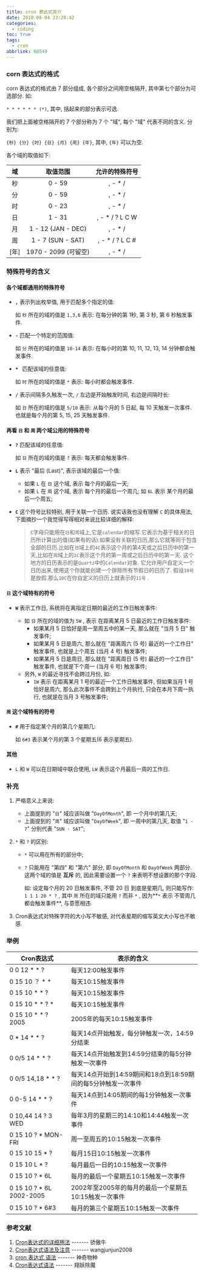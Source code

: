 ```yaml
---
title: cron 表达式简介
date: 2018-08-04 23:28:42
categories:
  - coding
toc: true
tags:
  - cron
abbrlink: 60549
---
```

### corn 表达式的格式
corn 表达式的格式由 7 部分组成, 各个部分之间用空格隔开, 其中第七个部分为可选部分.  如:

`* * * * * * (*)`, 其中, 括起来的部分表示可选.

我们把上面被空格隔开的 7 个部分称为 7 个 "域", 每个 "域" 代表不同的含义. 分别为: 

`{秒} {分} {时} {日} {月} {周} {年}`, 其中, `{年}` 可以为空. 

各个域的取值如下:

|  域  |       取值范围       | 允许的特殊符号  |
| :--: | :------------------: | :-------------: |
|  秒  |        0 - 59        |     , - * /     |
|  分  |        0 - 59        |     , - * /     |
|  时  |        0 - 23        |     , - * /     |
|  日  |        1 - 31        | , - * / ? L C W |
|  月  |  1 - 12 (JAN - DEC)  |     , - * /     |
|  周  |  1 - 7 (SUN - SAT)   | , - * / ? L C # |
| [年] | 1970 - 2099 (可留空) |     , - * /     |
<!-- more -->

### 特殊符号的含义
#### 各个域都通用的特殊符号

* **`,`** 表示列出枚举值, 用于匹配多个指定的值: 

  如 `秒` 所在的域的值是 `1,3,6` 表示: 在每分钟的第 1秒, 第 3 秒,   第 6 秒触发事件.

* **`-`** 匹配一个特定的范围值:

  如 `分` 所在的域的值是 `10-14` 表示: 在每小时的第 10, 11, 12, 13, 14 分钟都会触发事件. 

* **`* `** 匹配该域的任意值: 

  如 `时` 所在的域的值是 `*` 表示: 每小时都会触发事件. 

* **`/`**  表示间隔多久触发一次, `/` 左边是开始触发时间, 右边是间隔时长:

  如 `日` 所在的域的值是 `5/10` 表示: 从每个月的 5 日起, 每 10 天触发一次事件. 也就是每个月的第 5, 15, 25 天触发事件. 

#### 再看 `日` 和 `周` 两个域公用的特殊符号

* **`?`**  匹配该域的任意值: 

  如 `日` 所在的域的值是 `?` 表示: 每天都会触发事件. 

* **`L`**  表示 "最后 (Last)", 表示该域的最后一个值: 

  * 如果 `L` 在 `日` 这个域, 表示 每个月的最后一天; 
  * 如果 `L` 在 `周` 这个域, 表示 每个月的最后一个周几; 如 `6L` 表示 某个月的最后一个周五;
  <!-- * 疑问: 据说 `6L` 表示 每个月的倒数第6天, 那么 "每个月的倒数第二个周五" 该如何表达? -->

* **`C`**  这个符号比较特别, 用于关联一个日历. 说实话我也没有理解 `C` 的具体用法, 下面摘抄一个我觉得写得相对来说比较详细的解释:

  > `C`字母只能用在`日`和`周`域上,它是`calendar`的缩写.它表示为基于相关的日历所计算出的值(如果有的话).如果没有关联的日历,那么它就等同于包含全部的日历.比如在`日`域上的`4C`表示这个月的第4天或之后日历中的第一天,比如在`周`域上的`1C`表示这个月的第一周或之后日历中的第一天. 这个地方的日历表示的是`Quartz`中的`Calendar`对象. 它允许用户自定义一个日历出来,使用这个你就能创建一个排除所有节假日的日历了. 假设`10号`是放假.那么`10C`在你自定义的日历上就表示的`11号` .

#### `日` 这个域特有的符号

* **`W`**  表示工作日, 系统将在离指定日期的最近的工作日触发事件:

  * 如 `日` 所在的域的值为 `5W` , 表示 在距离某月 5 日最近的工作日触发事件: 
    * 如果某月 5 日恰好是周一至周五中的某一天, 那么就在 "当月 5 日" 触发事件;
    * 如果某月 5 日是周六, 那么就在 "距离周六 (5 号) 最近的一个工作日" 触发事件, 也就是上个周五 (当月 4 号) 触发事件;
    * 如果某月 5 日是周日, 那么就在 "距离周日 (5 号) 最近的一个工作日" 触发事件, 也就是下个周一 (当月 6 号) 触发事件;
  * 另外, `W` 的最近寻找不会跨过月份, 如:
    * `1W` 表示 在距离某月 1 号的最近一个工作日触发事件, 但如果当月 1 号恰好是周六, 那么此次事件不会跨到上个月执行, 只会在本月下周一执行, 也就是在当月 3 号触发事件;

#### `周` 这个域特有的符号

* **`#`**  用于指定某个月的第几个星期几: 

  如 `6#3` 表示某个月的第 3 个星期五(6 表示星期五).

#### 其他

* `L` 和 `W` 可以在日期域中联合使用,  `LW` 表示这个月最后一周的工作日.   


### 补充
1. 严格意义上来说: 
   * 上面提到的 "`日`" 域应该叫做 "`DayOfMonth`", 即 一个月中的第几天; 
   * 上面提到的 "`周`" 域应该叫做 "`DayOfWeek`", 即 一周中的第几天, 取值 "`1 - 7`" 分别代表 "`SUN - SAT`";

2. `*` 和 `?` 的区别: 

   * `*` 可以用在所有的部分中;

   * `?` 只能用在 "第四" 和 "第六" 部分,  即 `DayOfMonth` 和 `DayOfWeek` 两部分. 这两个域的值是 **互斥** 的, 因此需要设置一个 `?` 来表明不想设置的那个字段. 

     如: 设定每个月的 20 日触发事件, 不管 20 日 到底是星期几, 则只能写作: `1 1 1 20 * ?` , 其中 `周` 所在的域只能用 `?` 而非 `*` , 因为**`*` 表示 不管周几都会触发事件**, 与意愿相违. 

3. Cron表达式对特殊字符的大小写不敏感, 对代表星期的缩写英文大小写也不敏感. 

### 举例
|Cron表达式|表示的含义|
| ------------------------ | ------------------------------------------------------------ |
| 0 0 12 * * ?             | 每天12:00触发事件|
| 0 15 10 ？ * *           | 每天10:15触发事件|
| 0 15 10 * * ?            | 每天10:15触发事件|
| 0 15 10 * * ? *          | 每天10:15触发事件|
| 0 15 10 * * ? 2005       | 2005年的每天10:15触发事件|
| 0 * 14 * * ?             | 每天14点开始触发，每分钟触发一次，14:59分结束|
| 0 0/5 14 * * ?           | 每天14点开始触发到14:59分结束的每5分钟触发一次事件|
| 0 0/5 14,18 * * ?        | 每天14点开始到14:59期间和18点到18:59期间的每5分钟触发一次事件|
| 0 0-5 14 * * ?           | 每天14点到14:05期间的每1分钟触发一次事件|
| 0 10,44 14 ? 3 WED       | 每年3月的星期三的14:10和14:44触发一次事件|
| 0 15 10 ? * MON-FRI      | 周一至周五的10:15触发一次事件|
| 0 15 10 15 * ?           | 每月15日10:15触发一次事件|
| 0 15 10 L * ?            | 每月最后一日的10:15触发一次事件|
| 0 15 10 ? * 6L           | 每月的最后一个星期五10:15触发一次事件|
| 0 15 10 ? * 6L 2002-2005 | 2002年至2005年的每月的最后一个星期五10:15触发一次事件|
| 0 15 10 ? * 6#3          | 每月的第三个星期五10:15触发一次事件|

### 参考文献
1. [Cron表达式的详细用法](https://www.jianshu.com/p/e9ce1a7e1ed1) ------- 骄傲牛
2. [Cron表达式语法及注意](https://blog.csdn.net/wangjunjun2008/article/details/49980151) ------- wangjunjun2008
3. [cron 表达式 语法](https://blog.csdn.net/tangcaijun/article/details/42978587) ------- 神奇物种
4. [Cron表达式语法](http://sunxiang0918.cn/2013/07/16/Cron%E8%A1%A8%E8%BE%BE%E5%BC%8F%E8%AF%AD%E6%B3%95/) ------- 翔妖除魔
